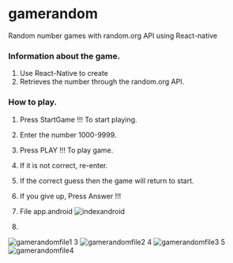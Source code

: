 # gamerandom
Random number games with random.org API using React-native


### Information about the game.

1.	Use React-Native to create
2.	Retrieves the number through the random.org API.


### How to play.
1.	Press StartGame !!! To start playing.
2.	Enter the number 1000-9999.
3.	Press PLAY !!! To play game.
4.	If it is not correct, re-enter.
5.	If the correct guess then the game will return to start.
6.	If you give up, Press Answer !!!


1. File app.android
![indexandroid](https://user-images.githubusercontent.com/32328841/32362824-18af0f90-c03a-11e7-9bf3-464d43f8dd3e.png)
2.
![gamerandomfile1](https://user-images.githubusercontent.com/32328841/32362825-18e11d96-c03a-11e7-8922-e9e0bdebd62b.png)
3
![gamerandomfile2](https://user-images.githubusercontent.com/32328841/32362826-191de852-c03a-11e7-9ad4-c57b7e7749fc.png)
4
![gamerandomfile3](https://user-images.githubusercontent.com/32328841/32362822-18423848-c03a-11e7-840b-1fddbcba8557.png)
5
![gamerandomfile4](https://user-images.githubusercontent.com/32328841/32362823-187c31ec-c03a-11e7-83f6-377f1068a5f1.png)


